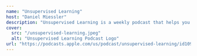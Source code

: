 ```yaml
---
name: "Unsupervised Learning"
host: "Daniel Miessler"
description: "Unsupervised Learning is a weekly podcast that helps you stay up to date with cybersecurity news, understand complex topics, and improve your security knowledge. Daniel Miessler brings his decades of security experience to help you learn what matters in security."
cover:
  src: "/unsupervised-learning.jpeg"
  alt: "Unsupervised Learning Podcast Logo"
url: "https://podcasts.apple.com/us/podcast/unsupervised-learning/id1099711235"
---
```

